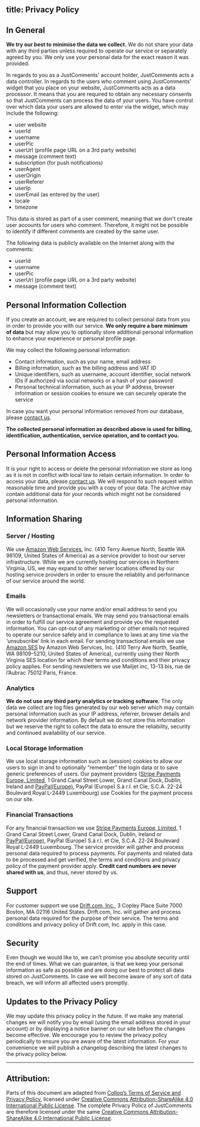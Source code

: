 title: Privacy Policy
----

## In General

**We try our best to minimise the data we collect.** We do not share your data with any third parties unless required to operate our service or separately agreed by you. We only use your personal data for the exact reason it was provided.

In regards to you as a JustComments' account holder, JustComments acts a data controller. In regards to the users who comment using JustComments' widget that you place on your website, JustComments acts as a data processor. It means that you are required to obtain any necessary consents so that JustComments can process the data of your users. You have control over which data your users are allowed to enter via the widget, which may include the following:

- user website
- userId
- username
- userPic
- userUrl (profile page URL on a 3rd party website)
- message (comment text)
- subscription (for push notifications)
- userAgent
- userOrigin
- userReferer
- userIp
- userEmail (as entered by the user)
- locale
- timezone

This data is stored as part of a user comment, meaning that we don't create user accounts for users who comment. Therefore, it might not be possible to identify if different comments are created by the same user.

The following data is publicly available on the Internet along with the comments:

- userId
- username
- userPic
- userUrl (profile page URL on a 3rd party website)
- message (comment text)

## Personal Information Collection

If you create an account, we are required to collect personal data from you in order to provide you with our service. **We only require a bare minimum of data** but may allow you to optionally store additional personal information to enhance your experience or personal profile page. 

We may collect the following personal information: 

- Contact information, such as your name, email address
- Billing information, such as the billing address and VAT ID
- Unique identifiers, such as username, account identifier, social network IDs if authorized via social networks or a hash of your password
- Personal technical information, such as your IP address, browser information or session cookies to ensure we can securely operate the service

In case you want your personal information removed from our database, please [contact us](mailto:alex@just-comments.com).

**The collected personal information as described above is used for billing, identification, authentication, service operation, and to contact you.**

## Personal Information Access

It is your right to access or delete the personal information we store as long as it is not in conflict with local law to retain certain information. In order to access your data, please [contact us](mailto:alex@just-comments.com). We will respond to such request within reasonable time and provide you with a copy of your data. The archive may contain additional data for your records which might not be considered personal information.

## Information Sharing

### Server / Hosting

We use [Amazon Web Services](https://aws.amazon.com), Inc. (410 Terry Avenue North, Seattle WA 98109, United States of America) as a service provider to host our server infrastructure.
While we are currently hosting our services in Northern Virginia, US, we may expand to other server locations offered by our hosting service providers in order to ensure the reliablity and performance of our service around the world.

### Emails

We will occasionally use your name and/or email address to send you newsletters or transactional emails. We may send you transactional emails in order to fulfill our service agreement and provide you the requested information. You can opt-out of any marketing or other emails not required to operate our service safely and in compliance to laws at any time via the ‘unsubscribe’ link in each email. For sending transactional emails we use [Amazon SES](https://aws.amazon.com/ses/) by Amazon Web Services, Inc. (410 Terry Ave North, Seattle, WA 98109-5210, United States of America), currently using their North Virginia SES location for which their terms and conditions and their privacy policy applies. For sending newsletters we use Mailjet inc, 13-13 bis, rue de l’Aubrac 75012 Paris, France.

### Analytics

**We do not use any third party analytics or tracking software.** The only data we collect are log files generated by our web server which may contain personal information such as your IP address, referrer, browser details and network provider information. By default we do not store this information but we reserve the right to collect the data to ensure the reliability, security and continued availability of our service.

### Local Storage Information

We use local storage information such as (session) cookies to allow our users to sign in and to optionally “remember” the login data or to save generic preferences of users. Our payment providers ([Stripe Payments Europe, Limited](https://stripe.com), 1 Grand Canal Street Lower, Grand Canal Dock, Dublin, Ireland and [PayPal(Europe)](https://paypal.com), PayPal (Europe) S.à r.l. et Cie, S.C.A. 22-24 Boulevard Royal L-2449 Luxembourg) use Cookies for the payment process on our site.

### Financial Transactions

For any financial transaction we use [Stripe Payments Europe, Limited](https://stripe.com), 1 Grand Canal Street Lower, Grand Canal Dock, Dublin, Ireland or [PayPal(Europe)](https://paypal.com), PayPal (Europe) S.à r.l. et Cie, S.C.A. 22-24 Boulevard Royal L-2449 Luxembourg. The service provider will gather and process personal data required to process payments. For payments and related data to be processed and get verified, the terms and conditions and privacy policy of the payment provider apply. **Credit card numbers are never shared with us**, and thus, never stored by us.

## Support

For customer support we use [Drift.com, Inc.](https://www.drift.com/), 3 Copley Place Suite 7000 Boston, MA 02116 United States. Drift.com, Inc. will gather and process personal data required for the purpose of their service. The terms and conditions and privacy policy of Drift.com, Inc. apply in this case.

## Security

Even though we would like to, we can’t promise you absolute security until the end of times. What we can guarantee, is that we keep your personal information as safe as possible and are doing our best to protect all data stored on JustComments. In case we will become aware of any sort of data breach, we will inform all affected users promptly.

## Updates to the Privacy Policy

We may update this privacy policy in the future. If we make any material changes we will notify you by email (using the email address stored in your account) or by displaying a notice banner on our site before the changes become effective. We encourage you to review the privacy policy periodically to ensure you are aware of the latest information. For your convenience we will publish a changelog describing the latest changes to the privacy policy below.

---

## Attribution:

Parts of this document are adapted from [Colloq’s Terms of Service and Privacy Policy](https://github.com/colloq/terms), licensed under [Creative Commons Attribution-ShareAlike 4.0 International Public License](https://creativecommons.org/licenses/by-sa/4.0/).
The complete Privacy Policz of JustComments are therefore licensed under the same [Creative Commons Attribution-ShareAlike 4.0 International Public License](https://creativecommons.org/licenses/by-sa/4.0/).
